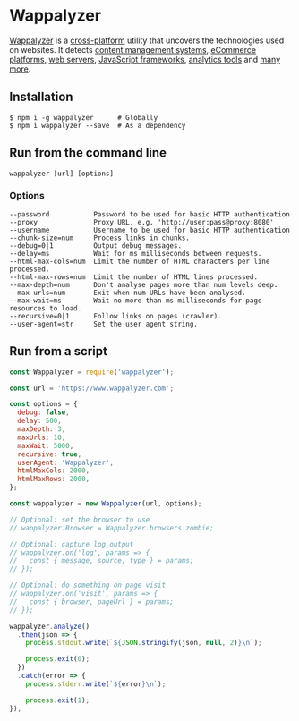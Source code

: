 # Wappalyzer

[Wappalyzer](https://www.wappalyzer.com/) is a
[cross-platform](https://github.com/AliasIO/Wappalyzer/wiki/Drivers) utility that uncovers the
technologies used on websites. It detects
[content management systems](https://www.wappalyzer.com/categories/cms),
[eCommerce platforms](https://www.wappalyzer.com/categories/ecommerce),
[web servers](https://www.wappalyzer.com/categories/web-servers),
[JavaScript frameworks](https://www.wappalyzer.com/categories/javascript-frameworks),
[analytics tools](https://www.wappalyzer.com/categories/analytics) and
[many more](https://www.wappalyzer.com/applications).


## Installation

```shell
$ npm i -g wappalyzer      # Globally
$ npm i wappalyzer --save  # As a dependency
```


## Run from the command line

```
wappalyzer [url] [options]
```

### Options

```
--password           Password to be used for basic HTTP authentication
--proxy              Proxy URL, e.g. 'http://user:pass@proxy:8080'
--username           Username to be used for basic HTTP authentication
--chunk-size=num     Process links in chunks.
--debug=0|1          Output debug messages.
--delay=ms           Wait for ms milliseconds between requests.
--html-max-cols=num  Limit the number of HTML characters per line processed.
--html-max-rows=num  Limit the number of HTML lines processed.
--max-depth=num      Don't analyse pages more than num levels deep.
--max-urls=num       Exit when num URLs have been analysed.
--max-wait=ms        Wait no more than ms milliseconds for page resources to load.
--recursive=0|1      Follow links on pages (crawler).
--user-agent=str     Set the user agent string.
```


## Run from a script

```javascript
const Wappalyzer = require('wappalyzer');

const url = 'https://www.wappalyzer.com';

const options = {
  debug: false,
  delay: 500,
  maxDepth: 3,
  maxUrls: 10,
  maxWait: 5000,
  recursive: true,
  userAgent: 'Wappalyzer',
  htmlMaxCols: 2000,
  htmlMaxRows: 2000,
};

const wappalyzer = new Wappalyzer(url, options);

// Optional: set the browser to use
// wappalyzer.Browser = Wappalyzer.browsers.zombie;

// Optional: capture log output
// wappalyzer.on('log', params => {
//   const { message, source, type } = params;
// });

// Optional: do something on page visit
// wappalyzer.on('visit', params => {
//   const { browser, pageUrl } = params;
// });

wappalyzer.analyze()
  .then(json => {
    process.stdout.write(`${JSON.stringify(json, null, 2)}\n`);

    process.exit(0);
  })
  .catch(error => {
    process.stderr.write(`${error}\n`);

    process.exit(1);
});
```
